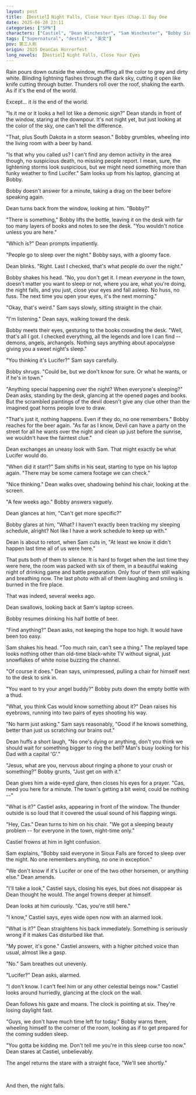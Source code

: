 ```yaml
---
layout: post
title: 【Destiel】Night Falls, Close Your Eyes（Chap.1）Day One
date: 2025-06-28 23:11
categories: ["SPN"]
characters: ["Castiel", "Dean Winchester", "Sam Winchester", "Bobby Singer"]
tags: ["Supernatural", "destiel", "英文"]
pov: 第三人称
origin: 2025 DeanCas Horrorfest
long_novels: 【Destiel】Night Falls, Close Your Eyes
---
```


Rain pours down outside the window, muffling all the color to grey and dirty white. Blinding lightning flashes through the dark sky, cutting it open like knife cutting through butter. Thunders roll over the roof, shaking the earth. As if it's the end of the world.

Except... it *is* the end of the world.

"Is it me or it looks a hell lot like a demonic sign?" Dean stands in front of the window, staring at the downpour. It's not night yet, but just looking at the color of the sky, one can't tell the difference.

"That, plus South Dakota in a storm season." Bobby grumbles, wheeling into the living room with a beer by hand.

"Is that why you called us? I can't find any demon activity in the area though, no suspicious death, no missing people report. I mean, sure, the lightening storms look suspicious, but we might need something more than funky weather to find Lucifer." Sam looks up from his laptop, glancing at Bobby.

Bobby doesn't answer for a minute, taking a drag on the beer before speaking again.

Dean turns back from the window, looking at him. "Bobby?"

"There is something," Bobby lifts the bottle, leaving it on the desk with far too many layers of books and notes to see the desk. "You wouldn't notice unless you are here."

"Which is?" Dean prompts impatiently.

"People go to sleep over the night." Bobby says, with a gloomy face.

Dean blinks. "Right. Last I checked, that's what people do over the night."

Bobby shakes his head. "No, you don't get it. I mean *everyone* in the town, doesn't matter you want to sleep or not, where you are, what you're doing, the night falls, and you just, close your eyes and fall asleep. No huss, no fuss. The next time you open your eyes, it's the next morning."

"Okay, that's weird." Sam says slowly, sitting straight in the chair.

"I'm listening." Dean says, walking toward the desk.

Bobby meets their eyes, gesturing to the books crowding the desk. "Well, that's all I got. I checked everything, all the legends and lore I can find -- demons, angels, archangels. Nothing says anything about apocalypse giving you a sweet night's sleep."

"You thinking it's Lucifer?" Sam says carefully.

Bobby shrugs. "Could be, but we don't know for sure. Or what he wants, or if he's in town."

"Anything special happening over the night? When everyone's sleeping?" Dean asks, standing by the desk, glancing at the opened pages and books. But the scrambled paintings of the devil doesn't give any clue other than the imagined goat horns people love to draw.

"That's just it, nothing happens. Even if they do, no one remembers." Bobby reaches for the beer again. "As far as I know, Devil can have a party on the street for all he wants over the night and clean up just before the sunrise, we wouldn't have the faintest clue."

Dean exchanges an uneasy look with Sam. That might exactly be what Lucifer would do.

"When did it start?" Sam shifts in his seat, starting to type on his laptop again. "There may be some camera footage we can check."

"Nice thinking." Dean walks over, shadowing behind his chair, looking at the screen.

"A few weeks ago." Bobby answers vaguely.

Dean glances at him, "Can't get more specific?"

Bobby glares at him, "What? I haven't exactly been tracking my sleeping schedule, alright? Not like I have a work schedule to keep up with."

Dean is about to retort, when Sam cuts in, "At least we know it didn't happen last time all of us were here."

That puts both of them to silence. It is hard to forget when the last time they were here, the room was packed with six of them, in a beautiful waking night of drinking game and battle preparation. Only four of them still walking and breathing now. The last photo with all of them laughing and smiling is burned in the fire place.

That was indeed, several weeks ago.

Dean swallows, looking back at Sam's laptop screen.

Bobby resumes drinking his half bottle of beer.

"Find anything?" Dean asks, not keeping the hope too high. It would have been too easy.

Sam shakes his head. "Too much rain, can't see a thing." The replayed tape looks nothing other than old-time black-white TV without signal, just snowflakes of white noise buzzing the channel.

"Of course it does." Dean says, unimpressed, pulling a chair for himself next to the desk to sink in.

"You want to try your angel buddy?" Bobby puts down the empty bottle with a thud.

"What, you think Cas would know something about it?" Dean raises his eyebrows, running into two pairs of eyes shooting his way.

"No harm just asking." Sam says reasonably, "Good if he knows something, better than just us scratching our brains out."

Dean huffs a short laugh, "No one's dying or anything, don't you think we should wait for something bigger to ring the bell? Man's busy looking for his Dad with a capital 'G'."

"Jesus, what are you, nervous about ringing a phone to your crush or something?" Bobby grunts, "Just get on with it."

Dean gives him a wide-eyed glare, then closes his eyes for a prayer. "Cas, need you here for a minute. The town's getting a bit weird, could be nothing --"

"What is it?" Castiel asks, appearing in front of the window. The thunder outside is so loud that it covered the usual sound of his flapping wings.

"Hey, Cas." Dean turns to him on his chair. "We got a sleeping beauty problem -- for everyone in the town, night-time only."

Castiel frowns at him in light confusion.

Sam explains, "Bobby said everyone in Sioux Falls are forced to sleep over the night. No one remembers anything, no one in exception."

"We don't know if it's Lucifer or one of the two other horsemen, or anything else." Dean amends.

"I'll take a look," Castiel says, closing his eyes, but does not disappear as Dean thought he would. The angel frowns deeper at himself.

Dean looks at him curiously. "Cas, you're still here."

"I know," Castiel says, eyes wide open now with an alarmed look.

"What is it?" Dean straightens his back immediately. Something is seriously wrong if it makes Cas disturbed like that.

"My power, it's gone." Castiel answers, with a higher pitched voice than usual, almost like a gasp.

"No." Sam breathes out unevenly.

"Lucifer?" Dean asks, alarmed.

"I don't know. I can't feel him or any other celestial beings now." Castiel looks around hurriedly, glancing at the clock on the wall.

Dean follows his gaze and moans. The clock is pointing at six. They're losing daylight fast.

"Guys, we don't have much time left for today." Bobby warns them, wheeling himself to the corner of the room, looking as if to get prepared for the coming sudden sleep.

"You gotta be kidding me. Don't tell me you're in this sleep curse too now." Dean stares at Castiel, unbelievably.

The angel returns the stare with a straight face, "We'll see shortly."

<br>

And then, the night falls.
